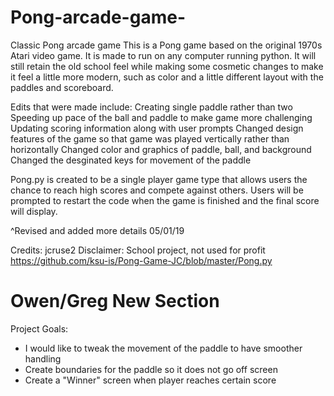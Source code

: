 # Pong-arcade-game-
Classic Pong arcade game 
This is a Pong game based on the original 1970s Atari video game. It is made to run on any computer running python. It will still retain the old school feel while making some cosmetic changes to make it feel a little more modern, such as color and a little different layout with the paddles and scoreboard.  

Edits that were made include:
Creating single paddle rather than two
Speeding up pace of the ball and paddle to make game more challenging
Updating scoring information along with user prompts
Changed design features of the game so that game was played vertically rather than horizontally
Changed color and graphics of paddle, ball, and background
Changed the desginated keys for movement of the paddle

Pong.py is created to be a single player game type that allows users the chance to reach high scores and compete against others.  Users will be prompted to restart the code when the game is finished and the final score will display. 

^Revised and added more details 05/01/19

Credits: jcruse2
Disclaimer: School project, not used for profit
https://github.com/ksu-is/Pong-Game-JC/blob/master/Pong.py

# Owen/Greg New Section
Project Goals:
- I would like to tweak the movement of the paddle to have smoother handling
- Create boundaries for the paddle so it does not go off screen
- Create a "Winner" screen when player reaches certain score

